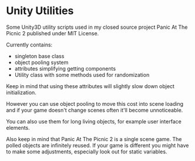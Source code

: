 # Unity Utilities

Some Unity3D utility scripts used in my closed source project Panic At The Picnic 2 published under MIT License.

Currently contains:
- singleton base class
- object pooling system
- attributes simplifying getting components 
- Utility class with some methods used for randomization

Keep in mind that using these attributes will slightly slow down object initialization. 

However you can use object pooling to move this cost into scene loading and if your game doesn't change scenes often it'll become unnoticeable.

You can also use them for long living objects, for example user interface elements.

Also keep in mind that Panic At The Picnic 2 is a single scene game. The polled objects are infinitely reused. If your game is different you might have to make some adjustments, especially look out for static variables.
